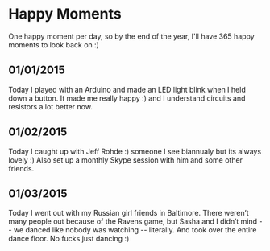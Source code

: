 # Happy Moments

One happy moment per day, so by the end of the year, I'll have 365 happy moments to look back on :)

01/01/2015
---
Today I played with an Arduino and made an LED light blink when I held down a button. It made me really happy :) and I understand circuits and resistors a lot better now.

01/02/2015
---
Today I caught up with Jeff Rohde :) someone I see biannualy but its always lovely :) Also set up a monthly Skype session with him and some other friends.

01/03/2015
---
Today I went out with my Russian girl friends in Baltimore. There weren’t many people out because of the Ravens game, but Sasha and I didn’t mind -- we danced like nobody was watching -- literally. And took over the entire dance floor. No fucks just dancing :)
